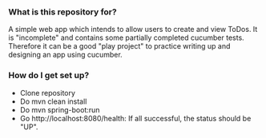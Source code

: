 ### What is this repository for? ###

A simple web app which intends to allow users to create and view ToDos. It is "incomplete" and contains some partially completed cucumber tests. Therefore it can be a good "play project" to practice writing up and designing an app using cucumber.

### How do I get set up? ###

* Clone repository
* Do mvn clean install
* Do mvn spring-boot:run
* Go http://localhost:8080/health: If all successful, the status should be "UP".